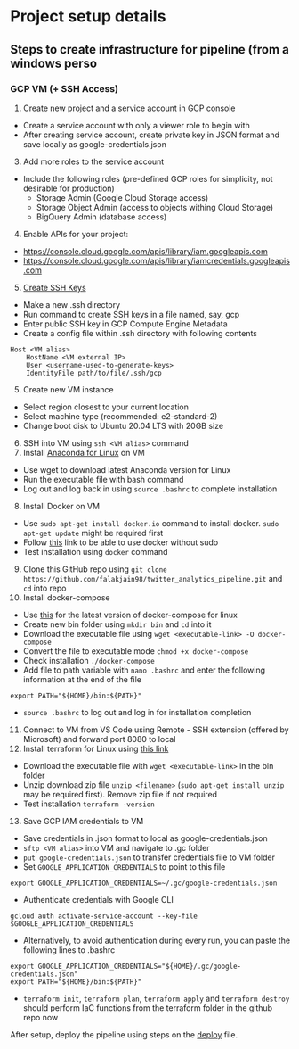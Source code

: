 # Project setup details

## Steps to create infrastructure for pipeline (from a windows perso

### GCP VM (+ SSH Access)

1. Create new project and a service account in GCP console
  - Create a service account with only a viewer role to begin with
  - After creating service account, create private key in JSON format and save locally as google-credentials.json
3. Add more roles to the service account
  - Include the following roles (pre-defined GCP roles for simplicity, not desirable for production)
    - Storage Admin (Google Cloud Storage access)
    - Storage Object Admin (access to objects withing Cloud Storage)
    - BigQuery Admin (database access)
4. Enable APIs for your project:
  - https://console.cloud.google.com/apis/library/iam.googleapis.com
  - https://console.cloud.google.com/apis/library/iamcredentials.googleapis.com
5. [Create SSH Keys](https://cloud.google.com/compute/docs/connect/create-ssh-keys)
  - Make a new .ssh directory
  - Run command to create SSH keys in a file named, say, gcp
  - Enter public SSH key in GCP Compute Engine Metadata
  - Create a config file within .ssh directory with following contents
```
Host <VM alias>
	HostName <VM external IP>
	User <username-used-to-generate-keys>
	IdentityFile path/to/file/.ssh/gcp
```
5. Create new VM instance
  - Select region closest to your current location
  - Select machine type (recommended: e2-standard-2)
  - Change boot disk to Ubuntu 20.04 LTS with 20GB size
6. SSH into VM using ```ssh <VM alias>``` command
7. Install [Anaconda for Linux](https://www.anaconda.com/products/distribution) on VM
  - Use wget to download latest Anaconda version for Linux
  - Run the executable file with bash command
  - Log out and log back in using ```source .bashrc``` to complete installation
8. Install Docker on VM
  - Use ```sudo apt-get install docker.io``` command to install docker. ```sudo apt-get update``` might be required first
  - Follow [this](https://github.com/sindresorhus/guides/blob/main/docker-without-sudo.md) link to be able to use docker without sudo
  - Test installation using ```docker``` command
9. Clone this GitHub repo using ```git clone https://github.com/falakjain98/twitter_analytics_pipeline.git``` and ```cd``` into repo
10. Install docker-compose
  - Use [this](https://github.com/docker/compose/releases) for the latest version of docker-compose for linux
  - Create new bin folder using ```mkdir bin``` and ```cd``` into  it
  - Download the executable file using ```wget <executable-link> -O docker-compose```
  - Convert the file to executable mode ```chmod +x docker-compose```
  - Check installation ```./docker-compose```
  - Add file to path variable with ```nano .bashrc``` and enter the following information at the end of the file
```
export PATH="${HOME}/bin:${PATH}"
```
  - ```source .bashrc``` to log out and log in for installation completion
11. Connect to VM from VS Code using Remote - SSH extension (offered by Microsoft) and forward port 8080 to local
12. Install terraform for Linux using [this link](https://developer.hashicorp.com/terraform/downloads)
  - Download the executable file with ```wget <executable-link>``` in the bin folder
  - Unzip download zip file ```unzip <filename>``` (```sudo apt-get install unzip``` may be required first). Remove zip file if not required
  - Test installation ```terraform -version```
13. Save GCP IAM credentials to VM
  - Save credentials in .json format to local as google-credentials.json
  - ```sftp <VM alias>``` into VM and navigate to .gc folder
  - ```put google-credentials.json``` to transfer credentials file to VM folder
  - Set `GOOGLE_APPLICATION_CREDENTIALS` to point to this file
```
export GOOGLE_APPLICATION_CREDENTIALS=~/.gc/google-credentials.json
```
  - Authenticate credentials with Google CLI
```
gcloud auth activate-service-account --key-file $GOOGLE_APPLICATION_CREDENTIALS
```
  - Alternatively, to avoid authentication during every run, you can paste the following lines to .bashrc
```
export GOOGLE_APPLICATION_CREDENTIALS="${HOME}/.gc/google-credentials.json"
export PATH="${HOME}/bin:${PATH}"
```
  - `terraform init`, `terraform plan`, `terraform apply` and `terraform destroy` should perform IaC functions from the terraform folder in the github repo now

After setup, deploy the pipeline using steps on the [deploy](deploy.md) file.
